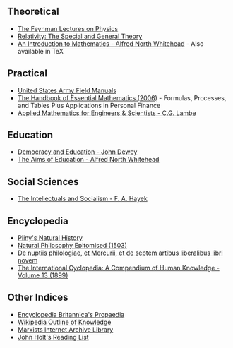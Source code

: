 ## Theoretical
* [The Feynman Lectures on Physics](http://www.feynmanlectures.caltech.edu/)
* [Relativity: The Special and General Theory](http://www.gutenberg.org/files/5001/5001-h/5001-h.htm)
* [An Introduction to Mathematics - Alfred North Whitehead](http://www.gutenberg.org/files/41568/41568-pdf.pdf) - Also available in TeX

## Practical
* [United States Army Field Manuals](https://en.wikipedia.org/wiki/United_States_Army_Field_Manuals)
* [The Handbook of Essential Mathematics (2006)](https://florida.theorangegrove.org/og/file/3a8c652c-11d0-e967-95fb-b5bbae2586d6/1/math_handbook.pdf) - Formulas, Processes, and Tables Plus Applications in Personal Finance
* [Applied Mathematics for Engineers & Scientists - C.G. Lambe](https://archive.org/details/AppliedMathematicsForEngineersScientists)

## Education
* [Democracy and Education - John Dewey](https://www.gutenberg.org/files/852/852-h/852-h.htm)
* [The Aims of Education - Alfred North Whitehead](http://edf.stanford.edu/sites/default/files/whitehead.pdf)

## Social Sciences
* [The Intellectuals and Socialism - F. A. Hayek](https://fee.org/articles/the-intellectuals-and-socialism/)

## Encyclopedia
* [Pliny's Natural History](http://www.masseiana.org/pliny.htm)
* [Natural Philosophy Epitomised (1503)](https://books.google.com/books/about/Natural_Philosophy_Epitomised.html?id=srgjhIJU2wkC)
* [De nuptiis philologiae, et Mercurii, et de septem artibus liberalibus libri novem](https://archive.org/details/denuptiisphilolo00martuoft)
* [The International Cyclopedia: A Compendium of Human Knowledge - Volume 13 (1899)](https://archive.org/details/internationalcy00peabgoog)

## Other Indices
* [Encyclopedia Britannica's Propaedia](http://www.markklingman.com/docs/britannica_propaedia.pdf)
* [Wikipedia Outline of Knowledge](https://en.wikipedia.org/wiki/Portal:Contents/Outlines)
* [Marxists Internet Archive Library](https://www.marxists.org/archive/index.htm)
* [John Holt's Reading List](http://www.johnholtgws.com/john-holts-reading-list/)
